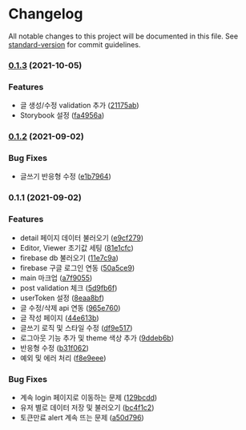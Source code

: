 # Changelog

All notable changes to this project will be documented in this file. See [standard-version](https://github.com/conventional-changelog/standard-version) for commit guidelines.

### [0.1.3](https://github.com/howdy-mj/trading-log/compare/v0.1.2...v0.1.3) (2021-10-05)


### Features

* 글 생성/수정 validation 추가 ([21175ab](https://github.com/howdy-mj/trading-log/commit/21175ab17bd8cc0512d44154c2124424e821af7b))
* Storybook 설정 ([fa4956a](https://github.com/howdy-mj/trading-log/commit/fa4956a33e8154fd845209cf1e9b159ef5f21e8a))

### [0.1.2](https://github.com/howdy-mj/trading-log/compare/v0.1.1...v0.1.2) (2021-09-02)

### Bug Fixes

- 글쓰기 반응형 수정 ([e1b7964](https://github.com/howdy-mj/trading-log/commit/e1b79646eb23b2c183e9b7c28b4474f391ad0846))

### 0.1.1 (2021-09-02)

### Features

- detail 페이지 데이터 불러오기 ([e9cf279](https://github.com/howdy-mj/trading-log/commit/e9cf279b3ead9c18c224ca8cd93820746eefa7b4))
- Editor, Viewer 초기값 세팅 ([81e1cfc](https://github.com/howdy-mj/trading-log/commit/81e1cfcd4f63a85c0295fe70c3d85bbc84d5d9a3))
- firebase db 불러오기 ([11e7c9a](https://github.com/howdy-mj/trading-log/commit/11e7c9ac4fe60a26d63f67f2552548e72df6912a))
- firebase 구글 로그인 연동 ([50a5ce9](https://github.com/howdy-mj/trading-log/commit/50a5ce94f7102a15bf810807f463c04c4178e35b))
- main 마크업 ([a7f9055](https://github.com/howdy-mj/trading-log/commit/a7f90551407e3c04b9ae5f560ea5b83f6eb5d844))
- post validation 체크 ([5d9fb6f](https://github.com/howdy-mj/trading-log/commit/5d9fb6ffc7a59df749e234c5714c8ff9e1fc673d))
- userToken 설정 ([8eaa8bf](https://github.com/howdy-mj/trading-log/commit/8eaa8bfbb583eab042d1a2828b560d3946737f86))
- 글 수정/삭제 api 연동 ([965e760](https://github.com/howdy-mj/trading-log/commit/965e7605160a78989050c8672b25074f71e62144))
- 글 작성 페이지 ([44e613b](https://github.com/howdy-mj/trading-log/commit/44e613bd8d6ff8cf8f95fd8057966e157e0eea50))
- 글쓰기 로직 및 스타일 수정 ([df9e517](https://github.com/howdy-mj/trading-log/commit/df9e5175fc0d52d24ee3b828d6cde492ff2799c7))
- 로그아웃 기능 추가 및 theme 색상 추가 ([9ddeb6b](https://github.com/howdy-mj/trading-log/commit/9ddeb6ba16068d949a134fece2eb2fb329f4f34b))
- 반응형 수정 ([b31f062](https://github.com/howdy-mj/trading-log/commit/b31f06242f9186565e8713d2f516983518389705))
- 예외 및 에러 처리 ([f8e9eee](https://github.com/howdy-mj/trading-log/commit/f8e9eee3cc6f9fc0011f680648648d245c4f3172))

### Bug Fixes

- 계속 login 페이지로 이동하는 문제 ([129bcdd](https://github.com/howdy-mj/trading-log/commit/129bcdd4ad6cd2e606c61b8f9d621b720c43e196))
- 유저 별로 데이터 저장 및 불러오기 ([bc4f1c2](https://github.com/howdy-mj/trading-log/commit/bc4f1c26565739ca27888fa4d733f53479656d20))
- 토큰만료 alert 계속 뜨는 문제 ([a50d796](https://github.com/howdy-mj/trading-log/commit/a50d79623b42303a81fe8cdadb0527909f0b9283))
